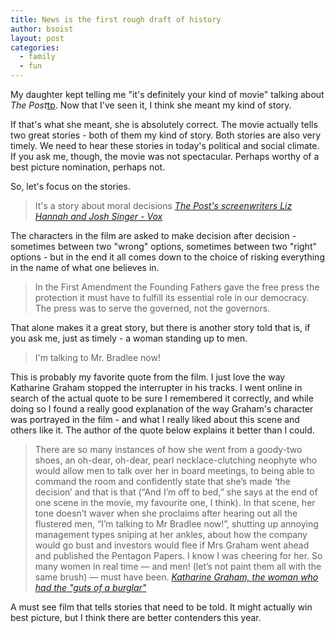 ```yaml
---
title: News is the first rough draft of history
author: bsoist
layout: post
categories:
  - family
  - fun
---
```

My daughter kept telling me "it's definitely your kind of movie" talking about _The Post_[tp]. Now that I've seen it, I think she meant my kind of story.

If that's what she meant, she is absolutely correct. The movie actually tells two great stories - both of them my kind of story. Both stories are also very timely. We need to hear these stories in today's political and social climate. If you ask me, though, the movie was not spectacular. Perhaps worthy of a best picture nomination, perhaps not.

So, let's focus on the stories.

> It's a story about moral decisions <cite><a href="https://www.vox.com/2017/12/19/16771644/post-interview-screenplay-josh-singer-liz-hannah-spielberg">The Post's screenwriters Liz Hannah and Josh Singer - Vox</a></cite>

The characters in the film are asked to make decision after decision - sometimes between two "wrong" options, sometimes between two "right" options - but in the end it all comes down to the choice of risking everything in the name of what one believes in.

> In the First Amendment the Founding Fathers gave the free press the protection it must have to fulfill its essential role in our democracy. The press was to serve the governed, not the governors.

That alone makes it a great story, but there is another story told that is, if you ask me, just as timely - a woman standing up to men.

> I'm talking to Mr. Bradlee now!

This is probably my favorite quote from the film. I just love the way Katharine Graham stopped the interrupter in his tracks. I went online in search of the actual quote to be sure I remembered it correctly, and while doing so I found a really good explanation of the way Graham's character was portrayed in the film - and what I really liked about this scene and others like it. The author of the quote below explains it better than I could.

> There are so many instances of how she went from a goody-two shoes, an oh-dear, oh-dear, pearl necklace-clutching neophyte who would allow men to talk over her in board meetings, to being able to command the room and confidently state that she’s made ‘the decision’ and that is that (“And I’m off to bed,” she says at the end of one scene in the movie, my favourite one, I think). In that scene, her tone doesn’t waver when she proclaims after hearing out all the flustered men, “I’m talking to Mr Bradlee now!”, shutting up annoying management types sniping at her ankles, about how the company would go bust and investors would flee if Mrs Graham went ahead and published the Pentagon Papers. I know I was cheering for her. So many women in real time — and men! (let’s not paint them all with the same brush) — must have been. <cite><a href="https://blogs.khaleejtimes.com/2018/01/26/katherine-graham-the-woman-who-had-the-guts-of-a-burglar/">Katharine Graham, the woman who had the "guts of a burglar"</a></cite>

A must see film that tells stories that need to be told. It might actually win best picture, but I think there are better contenders this year.

[tp]: https://en.wikipedia.org/wiki/The_Post_(film)
